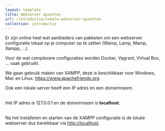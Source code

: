 ```yaml
---
layout: template
title: Webserver opzetten
url: /introductie/lokale-webserver-opzetten
collection: introductie
---
```

Er zijn online heel wat aanbieders van pakketen om een webserver configuratie lokaal op je computer op te zetten (Wamp, Lamp, Mamp, Xampp, ...). 

Voor de wat complexere configuraties worden Docker, Vagrant, Virtual Box, ... vaak gebruikt.

We gaan gebruik maken van XAMPP, deze is beschikbaar voor Windows, Mac en Linux.
<a href="https://www.apachefriends.org" target="_blank">https://www.apachefriends.org</a>.

<div class="highlight">
Ook een lokale server heeft een IP adres en een <em>domeinnaam</em>.<br /><br />

Het IP adres is 127.0.0.1 en de <em>domeinnaam</em> is <strong>localhost</strong>.<br /><br />

Na het installeren en starten van de XAMPP configuratie is de lokale webserver dus bereikbaar via <a href="http://localhost" target="_blank">http://localhost</a>.
</div>